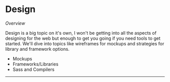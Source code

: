 # Design

*Overview*

Design is a big topic on it's own, I won't be getting into all the aspects of designing for the web but enough to get you going if you need tools to get started. We'll dive into topics like wireframes for mockups and strategies for library and framework options.

- Mockups
- Frameworks/Libraries
- Sass and Compilers

---
